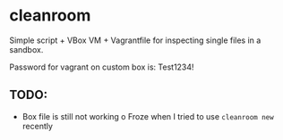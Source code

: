 # cleanroom
Simple script + VBox VM + Vagrantfile for inspecting single files in a sandbox.

Password for vagrant on custom box is: Test1234!

## TODO:
- Box file is still not working
    o Froze when I tried to use `cleanroom new` recently
